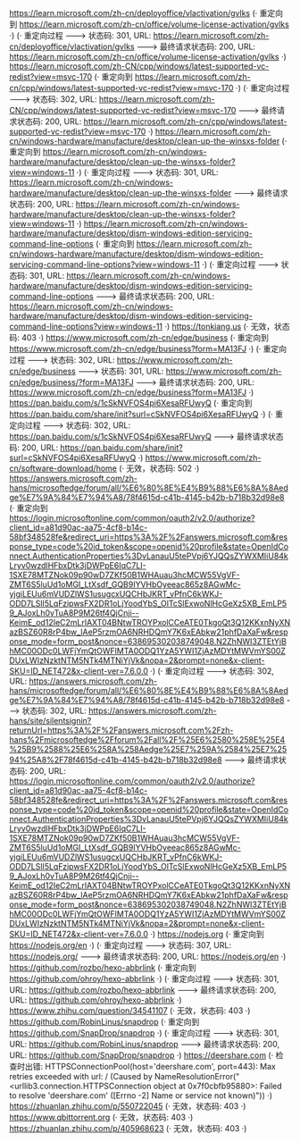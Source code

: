 https://learn.microsoft.com/zh-cn/deployoffice/vlactivation/gvlks (· 重定向到 https://learn.microsoft.com/zh-cn/office/volume-license-activation/gvlks ·)
(· 重定向过程 ---> 状态码: 301, URL: https://learn.microsoft.com/zh-cn/deployoffice/vlactivation/gvlks ---> 最终请求状态码: 200, URL: https://learn.microsoft.com/zh-cn/office/volume-license-activation/gvlks ·)
https://learn.microsoft.com/zh-CN/cpp/windows/latest-supported-vc-redist?view=msvc-170 (· 重定向到 https://learn.microsoft.com/zh-cn/cpp/windows/latest-supported-vc-redist?view=msvc-170 ·)
(· 重定向过程 ---> 状态码: 302, URL: https://learn.microsoft.com/zh-CN/cpp/windows/latest-supported-vc-redist?view=msvc-170 ---> 最终请求状态码: 200, URL: https://learn.microsoft.com/zh-cn/cpp/windows/latest-supported-vc-redist?view=msvc-170 ·)
https://learn.microsoft.com/zh-cn/windows-hardware/manufacture/desktop/clean-up-the-winsxs-folder (· 重定向到 https://learn.microsoft.com/zh-cn/windows-hardware/manufacture/desktop/clean-up-the-winsxs-folder?view=windows-11 ·)
(· 重定向过程 ---> 状态码: 301, URL: https://learn.microsoft.com/zh-cn/windows-hardware/manufacture/desktop/clean-up-the-winsxs-folder ---> 最终请求状态码: 200, URL: https://learn.microsoft.com/zh-cn/windows-hardware/manufacture/desktop/clean-up-the-winsxs-folder?view=windows-11 ·)
https://learn.microsoft.com/zh-cn/windows-hardware/manufacture/desktop/dism-windows-edition-servicing-command-line-options (· 重定向到 https://learn.microsoft.com/zh-cn/windows-hardware/manufacture/desktop/dism-windows-edition-servicing-command-line-options?view=windows-11 ·)
(· 重定向过程 ---> 状态码: 301, URL: https://learn.microsoft.com/zh-cn/windows-hardware/manufacture/desktop/dism-windows-edition-servicing-command-line-options ---> 最终请求状态码: 200, URL: https://learn.microsoft.com/zh-cn/windows-hardware/manufacture/desktop/dism-windows-edition-servicing-command-line-options?view=windows-11 ·)
https://tonkiang.us (· 无效，状态码: 403 ·)
https://www.microsoft.com/zh-cn/edge/business (· 重定向到 https://www.microsoft.com/zh-cn/edge/business?form=MA13FJ ·)
(· 重定向过程 ---> 状态码: 302, URL: https://www.microsoft.com/zh-cn/edge/business ---> 状态码: 301, URL: https://www.microsoft.com/zh-cn/edge/business/?form=MA13FJ ---> 最终请求状态码: 200, URL: https://www.microsoft.com/zh-cn/edge/business?form=MA13FJ ·)
https://pan.baidu.com/s/1cSkNVFOS4pi6XesaRFUwyQ (· 重定向到 https://pan.baidu.com/share/init?surl=cSkNVFOS4pi6XesaRFUwyQ ·)
(· 重定向过程 ---> 状态码: 302, URL: https://pan.baidu.com/s/1cSkNVFOS4pi6XesaRFUwyQ ---> 最终请求状态码: 200, URL: https://pan.baidu.com/share/init?surl=cSkNVFOS4pi6XesaRFUwyQ ·)
https://www.microsoft.com/zh-cn/software-download/home (· 无效，状态码: 502 ·)
https://answers.microsoft.com/zh-hans/microsoftedge/forum/all/%E6%80%8E%E4%B9%88%E6%8A%8Aedge%E7%9A%84%E7%94%A8/78f4615d-c41b-4145-b42b-b718b32d98e8 (· 重定向到 https://login.microsoftonline.com/common/oauth2/v2.0/authorize?client_id=a81d90ac-aa75-4cf8-b14c-58bf348528fe&redirect_uri=https%3A%2F%2Fanswers.microsoft.com&response_type=code%20id_token&scope=openid%20profile&state=OpenIdConnect.AuthenticationProperties%3DvLanauU5tePVpj6YJQQsZYWXMIiU84kLryv0wzdlHFbxDtk3jDWPpE6IqC7LI-1SXE78MTZNok09p90wD7ZKf50B1WHAuau3hcMCW55VgVF-ZMT6S5luUd1oMGI_LtXsdf_GQB9IYVHbOyeeac865z8AGwMc-yjgiLEUu6mVUDZlWS1usugcxUQCHbJKRT_vPfnC6kWKJ-ODD7LSlI5LqFzipwsFX2DR1oLjYoodYbS_OlTcSlExwoNlHcGeXz5XB_EmLP59_AJoxLh0vTuA8P9M26tf4QjCnji--KeimE_od12IeC2mLrlAXT04BNtwTROYPxolCCeATE0TkgoQt3Q12KKxnNyXNazBSZ60R8rP4bw_lAeP5rzmOA6NRHDQmY7K6xEAbkw21phfDaXaFw&response_mode=form_post&nonce=638695302038749048.N2ZhNWI3ZTEtYjBhMC00ODc0LWFjYmQtOWFlMTA0ODQ1YzA5YWI1ZjAzMDYtMWVmYS00ZDUxLWIzNzktNTM5NTk4MTNiYjVk&nopa=2&prompt=none&x-client-SKU=ID_NET472&x-client-ver=7.6.0.0 ·)
(· 重定向过程 ---> 状态码: 302, URL: https://answers.microsoft.com/zh-hans/microsoftedge/forum/all/%E6%80%8E%E4%B9%88%E6%8A%8Aedge%E7%9A%84%E7%94%A8/78f4615d-c41b-4145-b42b-b718b32d98e8 ---> 状态码: 302, URL: https://answers.microsoft.com/zh-hans/site/silentsignin?returnUrl=https%3A%2F%2Fanswers.microsoft.com%2Fzh-hans%2Fmicrosoftedge%2Fforum%2Fall%2F%25E6%2580%258E%25E4%25B9%2588%25E6%258A%258Aedge%25E7%259A%2584%25E7%2594%25A8%2F78f4615d-c41b-4145-b42b-b718b32d98e8 ---> 最终请求状态码: 200, URL: https://login.microsoftonline.com/common/oauth2/v2.0/authorize?client_id=a81d90ac-aa75-4cf8-b14c-58bf348528fe&redirect_uri=https%3A%2F%2Fanswers.microsoft.com&response_type=code%20id_token&scope=openid%20profile&state=OpenIdConnect.AuthenticationProperties%3DvLanauU5tePVpj6YJQQsZYWXMIiU84kLryv0wzdlHFbxDtk3jDWPpE6IqC7LI-1SXE78MTZNok09p90wD7ZKf50B1WHAuau3hcMCW55VgVF-ZMT6S5luUd1oMGI_LtXsdf_GQB9IYVHbOyeeac865z8AGwMc-yjgiLEUu6mVUDZlWS1usugcxUQCHbJKRT_vPfnC6kWKJ-ODD7LSlI5LqFzipwsFX2DR1oLjYoodYbS_OlTcSlExwoNlHcGeXz5XB_EmLP59_AJoxLh0vTuA8P9M26tf4QjCnji--KeimE_od12IeC2mLrlAXT04BNtwTROYPxolCCeATE0TkgoQt3Q12KKxnNyXNazBSZ60R8rP4bw_lAeP5rzmOA6NRHDQmY7K6xEAbkw21phfDaXaFw&response_mode=form_post&nonce=638695302038749048.N2ZhNWI3ZTEtYjBhMC00ODc0LWFjYmQtOWFlMTA0ODQ1YzA5YWI1ZjAzMDYtMWVmYS00ZDUxLWIzNzktNTM5NTk4MTNiYjVk&nopa=2&prompt=none&x-client-SKU=ID_NET472&x-client-ver=7.6.0.0 ·)
https://nodejs.org (· 重定向到 https://nodejs.org/en ·)
(· 重定向过程 ---> 状态码: 307, URL: https://nodejs.org/ ---> 最终请求状态码: 200, URL: https://nodejs.org/en ·)
https://github.com/rozbo/hexo-abbrlink (· 重定向到 https://github.com/ohroy/hexo-abbrlink ·)
(· 重定向过程 ---> 状态码: 301, URL: https://github.com/rozbo/hexo-abbrlink ---> 最终请求状态码: 200, URL: https://github.com/ohroy/hexo-abbrlink ·)
https://www.zhihu.com/question/34541107 (· 无效，状态码: 403 ·)
https://github.com/RobinLinus/snapdrop (· 重定向到 https://github.com/SnapDrop/snapdrop ·)
(· 重定向过程 ---> 状态码: 301, URL: https://github.com/RobinLinus/snapdrop ---> 最终请求状态码: 200, URL: https://github.com/SnapDrop/snapdrop ·)
https://deershare.com (· 检查时出错: HTTPSConnectionPool(host='deershare.com', port=443): Max retries exceeded with url: / (Caused by NameResolutionError("<urllib3.connection.HTTPSConnection object at 0x7f0cbfb95880>: Failed to resolve 'deershare.com' ([Errno -2] Name or service not known)")) ·)
https://zhuanlan.zhihu.com/p/550722045 (· 无效，状态码: 403 ·)
https://www.qbittorrent.org (· 无效，状态码: 403 ·)
https://zhuanlan.zhihu.com/p/405968623 (· 无效，状态码: 403 ·)
